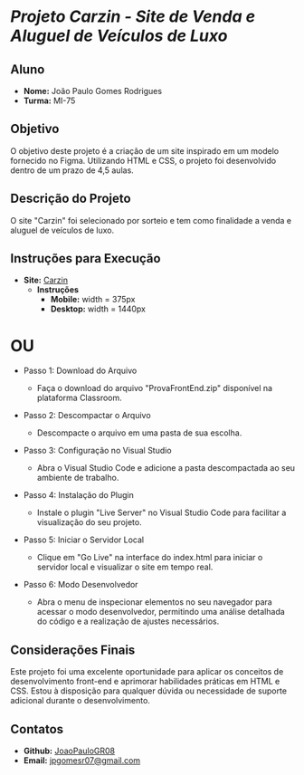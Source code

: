 # ***Projeto Carzin - Site de Venda e Aluguel de Veículos de Luxo***

## **Aluno**
- **Nome:** João Paulo Gomes Rodrigues
- **Turma:** MI-75

## **Objetivo**
O objetivo deste projeto é a criação de um site inspirado em um modelo fornecido no Figma. Utilizando HTML e CSS, o projeto foi desenvolvido dentro de um prazo de 4,5 aulas.

## **Descrição do Projeto**
O site "Carzin" foi selecionado por sorteio e tem como finalidade a venda e aluguel de veículos de luxo.

## Instruções para Execução

- **Site:** [Carzin](https://prova-front-end-sepia.vercel.app/)
    - **Instruções**
        - **Mobile:** width = 375px
        - **Desktop:** width = 1440px

# OU

- Passo 1: Download do Arquivo
    - Faça o download do arquivo "ProvaFrontEnd.zip" disponível na plataforma Classroom.

- Passo 2: Descompactar o Arquivo
    - Descompacte o arquivo em uma pasta de sua escolha.

- Passo 3: Configuração no Visual Studio
    - Abra o Visual Studio Code e adicione a pasta descompactada ao seu ambiente de trabalho.

- Passo 4: Instalação do Plugin
    - Instale o plugin "Live Server" no Visual Studio Code para facilitar a visualização do seu projeto.

- Passo 5: Iniciar o Servidor Local
    - Clique em "Go Live" na interface do index.html para iniciar o servidor local e visualizar o site em tempo real.

- Passo 6: Modo Desenvolvedor
    - Abra o menu de inspecionar elementos no seu navegador para acessar o modo desenvolvedor, permitindo uma análise detalhada do código e a realização de ajustes necessários.

## **Considerações Finais**
Este projeto foi uma excelente oportunidade para aplicar os conceitos de desenvolvimento front-end e aprimorar habilidades práticas em HTML e CSS. Estou à disposição para qualquer dúvida ou necessidade de suporte adicional durante o desenvolvimento.

## **Contatos**
- **Github:** [JoaoPauloGR08](https://github.com/JoaoPauloGR08)
- **Email:** jpgomesr07@gmail.com
